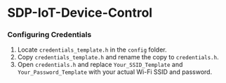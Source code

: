 # SDP-IoT-Device-Control


### Configuring Credentials

1. Locate `credentials_template.h` in the `config` folder.
2. Copy `credentials_template.h` and rename the copy to `credentials.h`.
3. Open `credentials.h` and replace `Your_SSID_Template` and `Your_Password_Template` with your actual Wi-Fi SSID and password.
